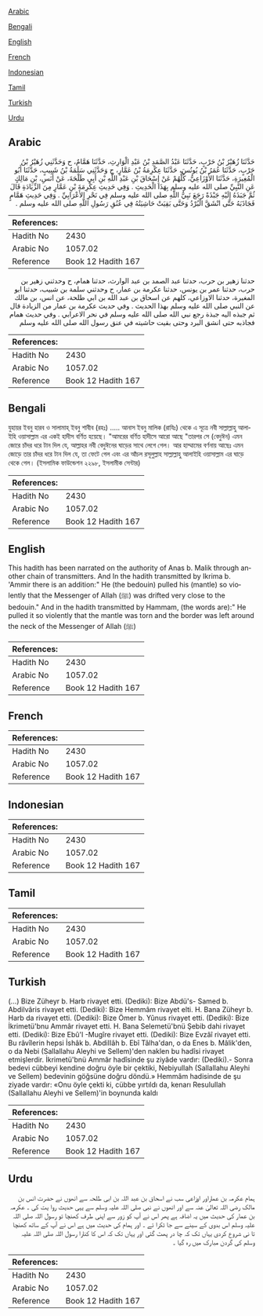 [Arabic](#arabic)

[Bengali](#bengali)

[English](#english)

[French](#french)

[Indonesian](#indonesian)

[Tamil](#tamil)

[Turkish](#turkish)

[Urdu](#urdu)

## Arabic


<div dir="rtl" lang="ar" style={{fontSize:'larger',backgroundColor:'#f8f9fa',padding:20}}>
حَدَّثَنَا زُهَيْرُ بْنُ حَرْبٍ، حَدَّثَنَا عَبْدُ الصَّمَدِ بْنُ عَبْدِ الْوَارِثِ، حَدَّثَنَا هَمَّامٌ، ح وَحَدَّثَنِي زُهَيْرُ بْنُ حَرْبٍ، حَدَّثَنَا عُمَرُ بْنُ يُونُسَ، حَدَّثَنَا عِكْرِمَةُ بْنُ عَمَّارٍ، ح وَحَدَّثَنِي سَلَمَةُ بْنُ شَبِيبٍ، حَدَّثَنَا أَبُو الْمُغِيرَةِ، حَدَّثَنَا الأَوْزَاعِيُّ، كُلُّهُمْ عَنْ إِسْحَاقَ بْنِ عَبْدِ اللَّهِ بْنِ أَبِي طَلْحَةَ، عَنْ أَنَسِ، بْنِ مَالِكٍ عَنِ النَّبِيِّ صلى الله عليه وسلم بِهَذَا الْحَدِيثِ ‏.‏ وَفِي حَدِيثِ عِكْرِمَةَ بْنِ عَمَّارٍ مِنَ الزِّيَادَةِ قَالَ ثُمَّ جَبَذَهُ إِلَيْهِ جَبْذَةً رَجَعَ نَبِيُّ اللَّهِ صلى الله عليه وسلم فِي نَحْرِ الأَعْرَابِيِّ ‏.‏ وَفِي حَدِيثِ هَمَّامٍ فَجَاذَبَهُ حَتَّى انْشَقَّ الْبُرْدُ وَحَتَّى بَقِيَتْ حَاشِيَتُهُ فِي عُنُقِ رَسُولِ اللَّهِ صلى الله عليه وسلم ‏.‏
</div>
<div style={{backgroundColor:'#f8f9fa',padding:20, marginBottom: 10}}><table> <thead> <tr> <th>References:</th> <th></th> </tr> </thead> <tbody><tr><td>Hadith No</td><td>2430</td></tr><tr><td>Arabic No</td><td>1057.02</td></tr><tr><td>Reference</td><td>Book 12 Hadith 167</td></tr></tbody></table></div>


<div dir="rtl" lang="ar" style={{fontSize:'larger',backgroundColor:'#f8f9fa',padding:20}}>
حدثنا زهير بن حرب، حدثنا عبد الصمد بن عبد الوارث، حدثنا همام، ح وحدثني زهير بن حرب، حدثنا عمر بن يونس، حدثنا عكرمة بن عمار، ح وحدثني سلمة بن شبيب، حدثنا ابو المغيرة، حدثنا الاوزاعي، كلهم عن اسحاق بن عبد الله بن ابي طلحة، عن انس، بن مالك عن النبي صلى الله عليه وسلم بهذا الحديث . وفي حديث عكرمة بن عمار من الزيادة قال ثم جبذه اليه جبذة رجع نبي الله صلى الله عليه وسلم في نحر الاعرابي . وفي حديث همام فجاذبه حتى انشق البرد وحتى بقيت حاشيته في عنق رسول الله صلى الله عليه وسلم
</div>
<div style={{backgroundColor:'#f8f9fa',padding:20, marginBottom: 10}}><table> <thead> <tr> <th>References:</th> <th></th> </tr> </thead> <tbody><tr><td>Hadith No</td><td>2430</td></tr><tr><td>Arabic No</td><td>1057.02</td></tr><tr><td>Reference</td><td>Book 12 Hadith 167</td></tr></tbody></table></div>

## Bengali


<div dir="ltr" lang="bn" style={{fontSize:'larger',backgroundColor:'#f8f9fa',padding:20}}>
যুহায়র ইবনু হারব ও সালামাহ্ ইবনু শাবীব (রহঃ) ..... আনাস ইবনু মালিক (রাযিঃ) থেকে এ সূত্রে নবী সাল্লাল্লাহু আলাইহি ওয়াসাল্লাম এর একই হাদীস বর্ণিত হয়েছে। "আমরের বর্ণিত হাদীসে আরো আছে "তারপর সে (বেদুঈন) এমন জোরে চাঁদর ধরে টান দিল যে, আল্লাহর নবী বেদুঈনের ঘাড়ের সাথে লেগে গেল। আর হাম্মামের বর্ণনায় আছেঃ এমন জোড়ে তার চাঁদর ধরে টান দিল যে, তা ফেটে গেল এবং এর আঁচল রসূলুল্লাহ সাল্লাল্লাহু আলাইহি ওয়াসাল্লাম এর ঘাড়ে থেকে গেল। (ইসলামিক ফাউন্ডেশন ২২৯৮, ইসলামীক সেন্টার)
</div>
<div style={{backgroundColor:'#f8f9fa',padding:20, marginBottom: 10}}><table> <thead> <tr> <th>References:</th> <th></th> </tr> </thead> <tbody><tr><td>Hadith No</td><td>2430</td></tr><tr><td>Arabic No</td><td>1057.02</td></tr><tr><td>Reference</td><td>Book 12 Hadith 167</td></tr></tbody></table></div>

## English


<div dir="ltr" lang="en" style={{fontSize:'larger',backgroundColor:'#f8f9fa',padding:20}}>
This hadith has been narrated on the authority of Anas b. Malik through another chain of transmitters. And In the hadith transmitted by Ikrima b. 'Ammir there is an addition:" He (the bedouin) pulled his (mantle) so violently that the Messenger of Allah (ﷺ) was drifted very close to the bedouin." And in the hadith transmitted by Hammam, (the words are):" He pulled it so violently that the mantle was torn and the border was left around the neck of the Messenger of Allah (ﷺ)
</div>
<div style={{backgroundColor:'#f8f9fa',padding:20, marginBottom: 10}}><table> <thead> <tr> <th>References:</th> <th></th> </tr> </thead> <tbody><tr><td>Hadith No</td><td>2430</td></tr><tr><td>Arabic No</td><td>1057.02</td></tr><tr><td>Reference</td><td>Book 12 Hadith 167</td></tr></tbody></table></div>

## French


<div dir="ltr" lang="fr" style={{fontSize:'larger',backgroundColor:'#f8f9fa',padding:20}}>

</div>
<div style={{backgroundColor:'#f8f9fa',padding:20, marginBottom: 10}}><table> <thead> <tr> <th>References:</th> <th></th> </tr> </thead> <tbody><tr><td>Hadith No</td><td>2430</td></tr><tr><td>Arabic No</td><td>1057.02</td></tr><tr><td>Reference</td><td>Book 12 Hadith 167</td></tr></tbody></table></div>

## Indonesian


<div dir="ltr" lang="id" style={{fontSize:'larger',backgroundColor:'#f8f9fa',padding:20}}>

</div>
<div style={{backgroundColor:'#f8f9fa',padding:20, marginBottom: 10}}><table> <thead> <tr> <th>References:</th> <th></th> </tr> </thead> <tbody><tr><td>Hadith No</td><td>2430</td></tr><tr><td>Arabic No</td><td>1057.02</td></tr><tr><td>Reference</td><td>Book 12 Hadith 167</td></tr></tbody></table></div>

## Tamil


<div dir="ltr" lang="ta" style={{fontSize:'larger',backgroundColor:'#f8f9fa',padding:20}}>

</div>
<div style={{backgroundColor:'#f8f9fa',padding:20, marginBottom: 10}}><table> <thead> <tr> <th>References:</th> <th></th> </tr> </thead> <tbody><tr><td>Hadith No</td><td>2430</td></tr><tr><td>Arabic No</td><td>1057.02</td></tr><tr><td>Reference</td><td>Book 12 Hadith 167</td></tr></tbody></table></div>

## Turkish


<div dir="ltr" lang="tr" style={{fontSize:'larger',backgroundColor:'#f8f9fa',padding:20}}>
(…) Bize Züheyr b. Harb rivayet etti. (Dediki): Bize Abdü's- Samed b. Abdilvâris rivayet etti. (Dediki): Bize Hemmâm rivayet elti. H. Bana Züheyr b. Harb da rivayet etti. (Dediki): Bize Ömer b. Yûnus rivayet etti. (Dediki): Bize İkrimetü'bnu Ammâr rivayet etti. H. Bana Selemetü'bnü Şebib dahi rivayet etti. (Dediki): Bize Ebû'l -Mugîre rivayet etti. (Dediki): Bize Evzâî rivayet etti. Bu râvîlerin hepsi İshâk b. AbdiIIâh b. Ebî Tâlha'dan, o da Enes b. Mâlik'den, o da Nebi (Sallallahu Aleyhi ve Sellem)'den naklen bu hadîsi rivayet etmişlerdir. İkrimetü'bnü Ammâr hadîsinde şu ziyâde vardır: (Dediki).- Sonra bedevi cübbeyi kendine doğru öyle bir çektiki, Nebiyullah (Sallallahu Aleyhi ve Sellem) bedevinin göğsüne doğru döndü.» Hemmâm hadisinde de şu ziyade vardır: «Onu öyle çekti ki, cübbe yırtıldı da, kenarı Resulullah (Sallallahu Aleyhi ve Sellem)'in boynunda kaldı
</div>
<div style={{backgroundColor:'#f8f9fa',padding:20, marginBottom: 10}}><table> <thead> <tr> <th>References:</th> <th></th> </tr> </thead> <tbody><tr><td>Hadith No</td><td>2430</td></tr><tr><td>Arabic No</td><td>1057.02</td></tr><tr><td>Reference</td><td>Book 12 Hadith 167</td></tr></tbody></table></div>

## Urdu


<div dir="rtl" lang="ur" style={{fontSize:'larger',backgroundColor:'#f8f9fa',padding:20}}>
ہمام عکرمہ بن عماراور اوزاعی سب نے اسحاق بن عبد اللہ بن ابی طلحہ سے انھوں نے حضرت انس بن مالک رضی اللہ تعالیٰ عنہ سے اور انھوں نے نبی صلی اللہ علیہ وسلم سے یہی حدیث روا یت کی ۔ عکرمہ بن عمار کی حدیث میں یہ اضافہ ہے پھر اس نے آپ کو زور سے اپنی طرف کھنچا تو رسول اللہ صلی اللہ علیہ وسلم اس بدوی کے سینے سے جا ٹکرا ئے ۔ اور ہمام کی حدیث میں ہے اس نے آپ کے ساتھ کھنچا تا نی شروع کردی یہاں تک کہ چا در پھٹ گئی اور یہاں تک کہ اس کا کنارا رسول اللہ صلی اللہ علیہ وسلم کی گردن مبارک میں رہ گیا ۔
</div>
<div style={{backgroundColor:'#f8f9fa',padding:20, marginBottom: 10}}><table> <thead> <tr> <th>References:</th> <th></th> </tr> </thead> <tbody><tr><td>Hadith No</td><td>2430</td></tr><tr><td>Arabic No</td><td>1057.02</td></tr><tr><td>Reference</td><td>Book 12 Hadith 167</td></tr></tbody></table></div>